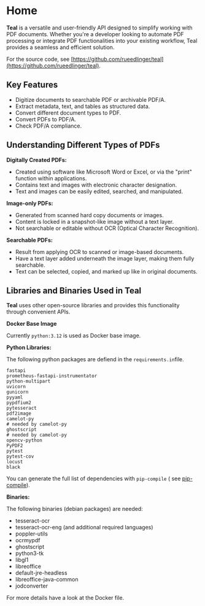 # Home

**Teal** is a versatile and user-friendly API designed to simplify working with PDF documents. Whether you're a
developer looking to automate PDF processing or integrate PDF functionalities into your existing workflow, Teal provides
a seamless and efficient solution.

For the source code, see [https://github.com/rueedlinger/teal](https://github.com/rueedlinger/teal).

## Key Features

- Digitize documents to searchable PDF or archivable PDF/A.
- Extract metadata, text, and tables as structured data.
- Convert different document types to PDF.
- Convert PDFs to PDF/A.
- Check PDF/A compliance.

## Understanding Different Types of PDFs

**Digitally Created PDFs:**

- Created using software like Microsoft Word or Excel, or via the "print" function within applications.
- Contains text and images with electronic character designation.
- Text and images can be easily edited, searched, and manipulated.

**Image-only PDFs:**

- Generated from scanned hard copy documents or images.
- Content is locked in a snapshot-like image without a text layer.
- Not searchable or editable without OCR (Optical Character Recognition).

**Searchable PDFs:**

- Result from applying OCR to scanned or image-based documents.
- Have a text layer added underneath the image layer, making them fully searchable.
- Text can be selected, copied, and marked up like in original documents.

## Libraries and Binaries Used in Teal

**Teal** uses other open-source libraries and provides this functionality through convenient APIs.

**Docker Base Image**

Currently `python:3.12` is used as Docker base image.

**Python Libraries:**

The following python packages are defiend in the `requirements.in`file.

```text
fastapi
prometheus-fastapi-instrumentator
python-multipart
uvicorn
gunicorn
pyyaml
pypdfium2
pytesseract
pdf2image
camelot-py
# needed by camelot-py
ghostscript
# needed by camelot-py
opencv-python
PyPDF2
pytest
pytest-cov
locust
black
```

You can generate the full list of dependencies with `pip-compile` (
see [pip-compile](https://pip-tools.readthedocs.io/en/stable/)).

**Binaries:**

The following binaries (debian packages) are needed:

- tesseract-ocr
- tesseract-ocr-eng (and additional required languages)
- poppler-utils
- ocrmypdf
- ghostscript
- python3-tk
- libgl1
- libreoffice
- default-jre-headless
- libreoffice-java-common
- jodconverter

For more details have a look at the Docker file.
